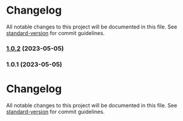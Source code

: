 # Changelog

All notable changes to this project will be documented in this file. See [standard-version](https://github.com/conventional-changelog/standard-version) for commit guidelines.

### [1.0.2](https://github.com/yochaubs/dispatcher-configurations/compare/1.0.1...1.0.2) (2023-05-05)

### 1.0.1 (2023-05-05)

# Changelog

All notable changes to this project will be documented in this file. See [standard-version](https://github.com/conventional-changelog/standard-version) for commit guidelines.